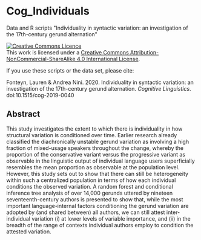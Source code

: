 # Cog_Individuals
Data and R scripts "Individuality in syntactic variation: an investigation of the 17th-century gerund alternation"

<a rel="license" href="http://creativecommons.org/licenses/by-nc-sa/4.0/"><img alt="Creative Commons Licence" style="border-width:0" src="https://i.creativecommons.org/l/by-nc-sa/4.0/88x31.png" /></a><br />This work is licensed under a <a rel="license" href="http://creativecommons.org/licenses/by-nc-sa/4.0/">Creative Commons Attribution-NonCommercial-ShareAlike 4.0 International License</a>.

If you use these scripts or the data set, please cite:

Fonteyn, Lauren & Andrea Nini. 2020. Individuality in syntactic variation: an investigation of the 17th-century gerund alternation. *Cognitive Linguistics*. doi:10.1515/cog-2019-0040

## Abstract
This study investigates the extent to which there is individuality in
how structural variation is conditioned over time. Earlier research already classified
the diachronically unstable gerund variation as involving a high fraction
of mixed-usage speakers throughout the change, whereby the proportion of the
conservative variant versus the progressive variant as observable in the linguistic
output of individual language users superficially resembles the mean proportion
as observable at the population level. However, this study sets out to
show that there can still be heterogeneity within such a centralized population
in terms of how each individual conditions the observed variation. A random
forest and conditional inference tree analysis of over 14,000 gerunds uttered by
nineteen seventeenth-century authors is presented to show that, while the most
important language-internal factors conditioning the gerund variation are
adopted by (and shared between) all authors, we can still attest inter-individual
variation (i) at lower levels of variable importance, and (ii) in the breadth of the
range of contexts individual authors employ to condition the attested variation.
